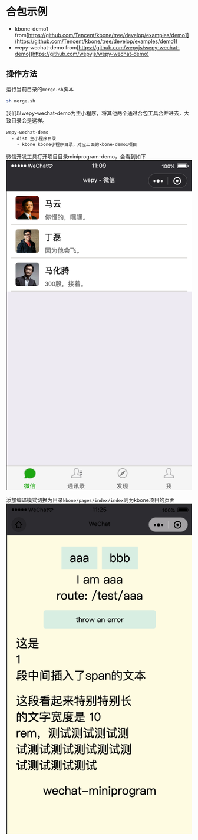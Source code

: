 # 合包示例

- kbone-demo1 from[https://github.com/Tencent/kbone/tree/develop/examples/demo1](https://github.com/Tencent/kbone/tree/develop/examples/demo1)
- wepy-wechat-demo from[https://github.com/wepyjs/wepy-wechat-demo](https://github.com/wepyjs/wepy-wechat-demo)

## 操作方法
运行当前目录的`merge.sh`脚本

```bash
sh merge.sh
```

我们以wepy-wechat-demo为主小程序，将其他两个通过合包工具合并进去，大致目录会是这样。

```bash
wepy-wechat-demo
  - dist 主小程序目录
    - kbone kbone小程序目录，对应上面的kbone-demo1项目
```

微信开发工具打开项目目录miniprogram-demo，会看到如下
![wepy](./picture/1.png)

添加编译模式切换为目录`kbone/pages/index/index`则为kbone项目的页面
![kbone](./picture/2.png)


